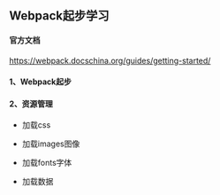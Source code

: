 ## Webpack起步学习
#### 官方文档
https://webpack.docschina.org/guides/getting-started/

#### 1、Webpack起步

#### 2、资源管理
* 加载css

* 加载images图像

* 加载fonts字体

* 加载数据
  
